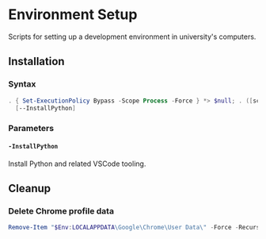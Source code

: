 # Environment Setup

Scripts for setting up a development environment in university's computers.

## Installation

### Syntax

<!-- Throw an statement-terminating error when "the setting is overridden by a policy defined at a more specific scope", https://stackoverflow.com/a/60549569 -->
<!-- Redirect all streams to $null, https://stackoverflow.com/a/6461021 -->
<!-- https://stackoverflow.com/a/68777742 -->
<!-- https://stackoverflow.com/a/68777742 -->

```powershell
. { Set-ExecutionPolicy Bypass -Scope Process -Force } *> $null; . ([scriptblock]::Create((irm 'https://raw.githubusercontent.com/mon-jai/network-programming/main/setup-environment.ps1')))`
  [--InstallPython]
```

### Parameters

#### `-InstallPython`

Install Python and related VSCode tooling.

## Cleanup

### Delete Chrome profile data

```powershell
Remove-Item "$Env:LOCALAPPDATA\Google\Chrome\User Data\" -Force -Recurse
```
